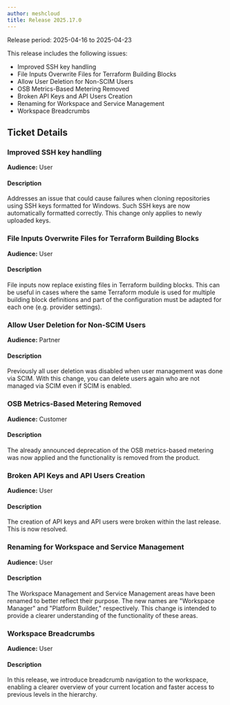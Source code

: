 ```yaml
---
author: meshcloud
title: Release 2025.17.0
---
```


Release period: 2025-04-16 to 2025-04-23

This release includes the following issues:
* Improved SSH key handling
* File Inputs Overwrite Files for Terraform Building Blocks
* Allow User Deletion for Non-SCIM Users
* OSB Metrics-Based Metering Removed
* Broken API Keys and API Users Creation
* Renaming for Workspace and Service Management
* Workspace Breadcrumbs
<!--truncate-->

## Ticket Details
### Improved SSH key handling
**Audience:** User


#### Description
Addresses an issue that could cause failures when cloning repositories using SSH keys formatted for Windows.
Such SSH keys are now automatically formatted correctly. This change only applies to newly uploaded keys.

### File Inputs Overwrite Files for Terraform Building Blocks
**Audience:** User


#### Description
File inputs now replace existing files in Terraform building blocks.
This can be useful in cases where the same Terraform module is used for multiple
building block definitions and part of the configuration must be adapted for each one (e.g. provider settings).

### Allow User Deletion for Non-SCIM Users
**Audience:** Partner


#### Description
Previously all user deletion was disabled when user management was done via SCIM.
With this change, you can delete users again who are not managed via SCIM even if SCIM
is enabled.

### OSB Metrics-Based Metering Removed
**Audience:** Customer


#### Description
The already announced deprecation of the OSB metrics-based metering was now applied and the
functionality is removed from the product.

### Broken API Keys and API Users Creation
**Audience:** User


#### Description
The creation of API keys and API users were 
broken within the last release. This is now resolved.

### Renaming for Workspace and Service Management
**Audience:** User


#### Description
The Workspace Management and Service Management areas have been renamed to better reflect their purpose. The new names are "Workspace 
Manager" and "Platform Builder," respectively. This change is intended to provide a clearer understanding of the functionality of these 
areas.

### Workspace Breadcrumbs
**Audience:** User


#### Description
In this release, we introduce breadcrumb navigation to the workspace, enabling a clearer overview of your current location and 
faster access to previous levels in the hierarchy.

